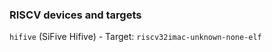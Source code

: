 ### RISCV devices and targets

``hifive`` (SiFive Hifive)
    - Target: ``riscv32imac-unknown-none-elf``
